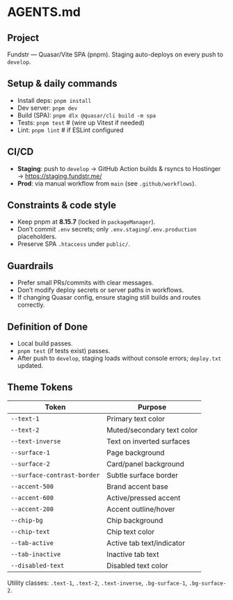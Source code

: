 # AGENTS.md

## Project
Fundstr — Quasar/Vite SPA (pnpm). Staging auto-deploys on every push to `develop`.

## Setup & daily commands
- Install deps: `pnpm install`
- Dev server: `pnpm dev`
- Build (SPA): `pnpm dlx @quasar/cli build -m spa`
- Tests: `pnpm test`        # (wire up Vitest if needed)
- Lint: `pnpm lint`         # if ESLint configured

## CI/CD
- **Staging**: push to `develop` → GitHub Action builds & rsyncs to Hostinger → https://staging.fundstr.me/
- **Prod**: via manual workflow from `main` (see `.github/workflows`).

## Constraints & code style
- Keep pnpm at **8.15.7** (locked in `packageManager`).
- Don’t commit `.env` secrets; only `.env.staging`/`.env.production` placeholders.
- Preserve SPA `.htaccess` under `public/`.

## Guardrails
- Prefer small PRs/commits with clear messages.
- Don’t modify deploy secrets or server paths in workflows.
- If changing Quasar config, ensure staging still builds and routes correctly.

## Definition of Done
- Local build passes.
- `pnpm test` (if tests exist) passes.
- After push to `develop`, staging loads without console errors; `deploy.txt` updated.

## Theme Tokens
| Token | Purpose |
|-------|---------|
| `--text-1` | Primary text color |
| `--text-2` | Muted/secondary text color |
| `--text-inverse` | Text on inverted surfaces |
| `--surface-1` | Page background |
| `--surface-2` | Card/panel background |
| `--surface-contrast-border` | Subtle surface border |
| `--accent-500` | Brand accent base |
| `--accent-600` | Active/pressed accent |
| `--accent-200` | Accent outline/hover |
| `--chip-bg` | Chip background |
| `--chip-text` | Chip text color |
| `--tab-active` | Active tab text/indicator |
| `--tab-inactive` | Inactive tab text |
| `--disabled-text` | Disabled text color |

Utility classes: `.text-1`, `.text-2`, `.text-inverse`, `.bg-surface-1`, `.bg-surface-2`.
